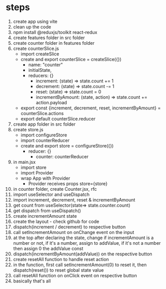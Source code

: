 # steps
1. create app using vite
2. clean up the code
3. npm install @reduxjs/toolkit react-redux
4. create features folder in src folder
5. create counter folder in features folder
6. create counterSlice.js
   - import createSlice
   - create and export counterSlice = createSlice({})
     - name: "counter"
	 - initialState,
	 - reducers: {}
	   - increment: (state) => state.count += 1
	   - decrement: (state) => state.count -= 1
	   - reset: (state) => state.count = 0
	   - incrementByAmount: (state, action) => state.count += action.payload
	- export const {increment, decrement, reset, incrementByAmount} = counterSlice.actions
	- export default counterSlice.reducer
7. create app folder in src folder
8. create store.js
   - import configureStore
   - import counterReducer
   - create and export store = configureStore({})
     - reducer: {}
	   - counter: counterReducer
9. in main.jsx
   - import store
   - import Provider
   - wrap App with Provider
     - Provider receives props store={store}
10. in counter folder, create Counter.jsx, rfc
11. import useSelector and useDispatch
12. import increment, decrement, reset & incrementByAmount
13. get count from useSelector(state=> state.counter.count)
14. get dispatch from useDispatch()
15. create incrementAmount state
16. create the layout - check github for code
17. dispatch(increment / decrement) to respective button
18. call setIncrementAmount on onChange event on the input
19. at the top after declaring the state, change if incrementAmount is a number or not, if it's a number, assign to addValue, if it's not a number then assign 0 the addValue const
20. dispatch(incrementByAmount(addValue)) on the respective button
21. create resetAll function to handle reset action
22. in the function, first call setIncrementAmount(0) to reset it, then dispatch(reset()) to reset global state value
22. call resetAll function on onClick event on respective button
23. basically that's all
